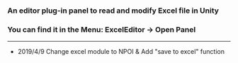 ### An editor plug-in panel to read and modify Excel file in Unity
### You can find it in the Menu: ExcelEditor -> Open Panel
--------------------------------------------------------------
* 2019/4/9 Change excel module to NPOI & Add "save to excel" function

